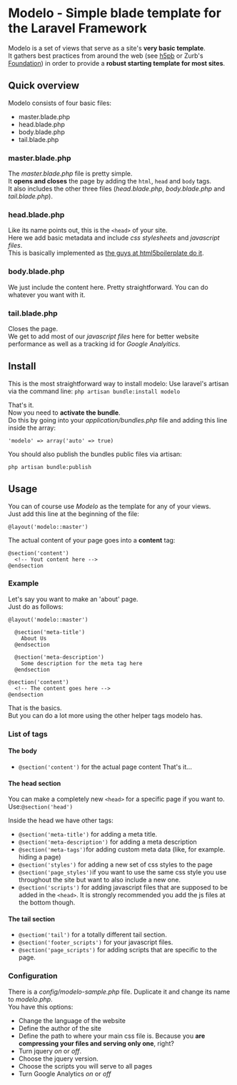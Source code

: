 # Modelo - Simple blade template for the Laravel Framework

Modelo is a set of views that serve as a site's **very basic template**.  
It gathers best practices from around the web (see [h5pb](http://html5boilerplate.com) or Zurb's [Foundation](http://foundation.zurb.com)) in order to provide a **robust starting template for most sites**.

## Quick overview
Modelo consists of four basic files:

* master.blade.php
* head.blade.php
* body.blade.php
* tail.blade.php

### master.blade.php
The *master.blade.php* file is pretty simple.  
It **opens and closes** the page by adding the `html`, `head` and `body` tags.  
It also includes the other three files (*head.blade.php*, *body.blade.php* and *tail.blade.php*).

### head.blade.php
Like its name points out, this is the `<head>` of your site.  
Here we add basic metadata and include *css stylesheets* and *javascript files*.  
This is basically implemented as [the guys at html5boilerplate do it](http://html5boilerplate.com).

### body.blade.php
We just include the content here. Pretty straightforward. You can do whatever you want with it.

### tail.blade.php
Closes the page.  
We get to add most of our *javascript files* here for better website performance as well as a tracking id for *Google Analyitics*.

## Install
This is the most straightforward way to install modelo:
Use laravel's artisan via the command line: `php artisan bundle:install modelo`

That's it.  
Now you need to **activate the bundle**.  
Do this by going into your *application/bundles.php* file and adding this line inside the array:

`'modelo' => array('auto' => true)`

You should also publish the bundles public files via artisan:

`php artisan bundle:publish`


## Usage
You can of course use *Modelo* as the template for any of your views.  
Just add this line at the beginning of the file:

```
@layout('modelo::master')
```

The actual content of your page goes into a **content** tag:

```
@section('content')
  <!-- Yout content here -->
@endsection
```

### Example
Let's say you want to make an 'about' page.  
Just do as follows:

```
@layout('modelo::master')

  @section('meta-title')
    About Us
  @endsection

  @section('meta-description')
    Some description for the meta tag here
  @endsection

@section('content')
  <!-- The content goes here -->
@endsection
```

That is the basics.  
But you can do a lot more using the other helper tags modelo has.

### List of tags

#### The body

* `@section('content')` for the actual page content
That's it...

#### The head section

You can make a completely new `<head>` for a specific page if you want to.  
Use:`@section('head')`

Inside the head we have other tags:

* `@section('meta-title')` for adding a meta title.
* `@section('meta-description')` for adding a meta description
* `@section('meta-tags')`for adding custom meta data (like, for example. hiding a page)
* `@section('styles')` for adding a new set of css styles to the page
* `@section('page_styles')`if you want to use the same css style you use throughout the site but want to also include a new one.
* `@section('scripts')` for adding javascript files that are supposed to be added in the `<head>`. It is strongly recommended you add the js files at the bottom though.


#### The tail section

* `@sectiom('tail')` for a totally different tail section.
* `@section('footer_scripts')` for your javascript files.
* `@section('page_scripts')` for adding scripts that are specific to the page.

### Configuration
There is a *config/modelo-sample.php* file. Duplicate it and change its name to *modelo.php*.  
You have this options:

* Change the language of the website
* Define the author of the site
* Define the path to where your main css file is. Because you **are compressing your files and serving only one**, right?
* Turn jquery *on* or *off*.
* Choose the jquery version.
* Choose the scripts you will serve to all pages
* Turn Google Analytics *on* or *off*